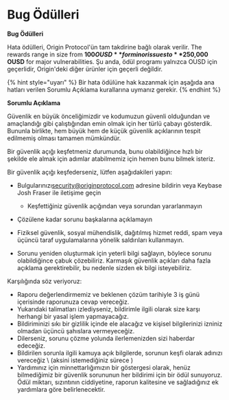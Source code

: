 # Bug Ödülleri

**Bug Ödülleri**

Hata ödülleri, Origin Protocol'ün tam takdirine bağlı olarak verilir. The rewards range in size from **$100 OUSD** for minor issues to **$250,000 OUSD** for major vulnerabilities. Şu anda, ödül programı yalnızca OUSD için geçerlidir, Origin'deki diğer ürünler için geçerli değildir.

{% hint style="uyarı" %}
Bir hata ödülüne hak kazanmak için aşağıda ana hatları verilen Sorumlu Açıklama kurallarına uymanız gerekir.
{% endhint %}

**Sorumlu Açıklama**

Güvenlik en büyük önceliğimizdir ve kodumuzun güvenli olduğundan ve amaçlandığı gibi çalıştığından emin olmak için her türlü çabayı gösterdik. Bununla birlikte, hem büyük hem de küçük güvenlik açıklarının tespit edilmemiş olması tamamen mümkündür.

Bir güvenlik açığı keşfetmeniz durumunda, bunu olabildiğince hızlı bir şekilde ele almak için adımlar atabilmemiz için hemen bunu bilmek isteriz.

Bir güvenlik açığı keşfederseniz, lütfen aşağıdakileri yapın:

* Bulgularınızı[security@originprotocol.com](mailto:security@originprotcol.com) adresine bildirin veya Keybase</a>
Josh Fraser ile iletişime geçin</li> 
  
  * Keşfettiğiniz güvenlik açığından veya sorundan yararlanmayın
* Çözülene kadar sorunu başkalarına açıklamayın
* Fiziksel güvenlik, sosyal mühendislik, dağıtılmış hizmet reddi, spam veya üçüncü taraf uygulamalarına yönelik saldırıları kullanmayın.
* Sorunu yeniden oluşturmak için yeterli bilgi sağlayın, böylece sorunu olabildiğince çabuk çözebiliriz. Karmaşık güvenlik açıkları daha fazla açıklama gerektirebilir, bu nedenle sizden ek bilgi isteyebiliriz.</ul> 

Karşılığında söz veriyoruz:

* Raporu değerlendirmemiz ve beklenen çözüm tarihiyle 3 iş günü içerisinde raporunuza cevap vereceğiz.
* Yukarıdaki talimatları izlediyseniz, bildirimle ilgili olarak size karşı herhangi bir yasal işlem yapmayacağız.
* Bildiriminizi sıkı bir gizlilik içinde ele alacağız ve kişisel bilgilerinizi izniniz olmadan üçüncü şahıslara vermeyeceğiz.
* Dilerseniz, sorunu çözme yolunda ilerlemenizden sizi haberdar edeceğiz.
* Bildirilen sorunla ilgili kamuya açık bilgilerde, sorunun keşfi olarak adınızı vereceğiz \ (aksini istemediğiniz sürece \)
* Yardımınız için minnettarlığımızın bir göstergesi olarak, henüz bilmediğimiz bir güvenlik sorununun her bildirimi için bir ödül sunuyoruz. Ödül miktarı, sızıntının ciddiyetine, raporun kalitesine ve sağladığınız ek yardımlara göre belirlenecektir.  

